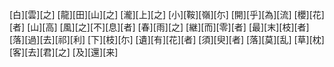 [白][雲][之] [龍][田][山][之] [瀧][上][之] [小][鞍][嶺][尓] [開][乎][為][流] [櫻][花][者] [山][高] [風][之][不][息][者] [春][雨][之] [継][而][零][者] [最][末][枝][者] [落][過][去][祁][利] [下][枝][尓] [遺][有][花][者] [須][臾][者] [落][莫][乱] [草][枕] [客][去][君][之] [及][還][来]
